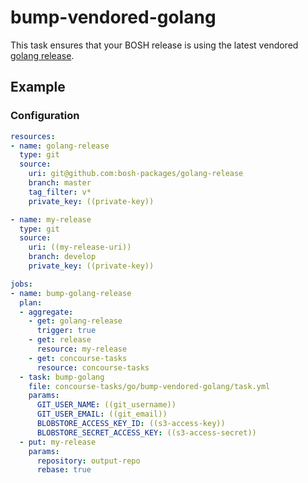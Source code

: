 # bump-vendored-golang

This task ensures that your BOSH release is using the latest vendored [golang release](https://github.com/bosh-packages/golang-release).

## Example

### Configuration

```yaml
resources:
- name: golang-release
  type: git
  source:
    uri: git@github.com:bosh-packages/golang-release
    branch: master
    tag_filter: v*
    private_key: ((private-key))

- name: my-release
  type: git
  source:
    uri: ((my-release-uri))
    branch: develop
    private_key: ((private-key))

jobs:
- name: bump-golang-release
  plan:
  - aggregate:
    - get: golang-release
      trigger: true
    - get: release
      resource: my-release
    - get: concourse-tasks
      resource: concourse-tasks
  - task: bump-golang
    file: concourse-tasks/go/bump-vendored-golang/task.yml
    params:
      GIT_USER_NAME: ((git_username))
      GIT_USER_EMAIL: ((git_email))
      BLOBSTORE_ACCESS_KEY_ID: ((s3-access-key))
      BLOBSTORE_SECRET_ACCESS_KEY: ((s3-access-secret))
  - put: my-release
    params:
      repository: output-repo
      rebase: true
```
